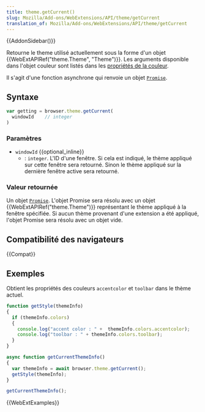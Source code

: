 ```yaml
---
title: theme.getCurrent()
slug: Mozilla/Add-ons/WebExtensions/API/theme/getCurrent
translation_of: Mozilla/Add-ons/WebExtensions/API/theme/getCurrent
---
```


{{AddonSidebar()}}

Retourne le theme utilisé actuellement sous la forme d'un objet {{WebExtAPIRef("theme.Theme", "Theme")}}. Les arguments disponible dans l'objet couleur sont listés dans les [propriétés de la couleur](/fr/Add-ons/WebExtensions/manifest.json/theme#colors).

Il s'agit d'une fonction asynchrone qui renvoie un objet [`Promise`](/fr/docs/Web/JavaScript/Reference/Objets_globaux/Promise).

## Syntaxe

```js
var getting = browser.theme.getCurrent(
  windowId    // integer
)
```

### Paramètres

- `windowId` {{optional_inline}}
  - : `integer`. L'ID d'une fenêtre. Si cela est indiqué, le thème appliqué sur cette fenêtre sera retourné. Sinon le thème appliqué sur la dernière fenêtre active sera retourné.

### Valeur retournée

Un objet [`Promise`](/fr/docs/Web/JavaScript/Reference/Objets_globaux/Promise). L'objet Promise sera résolu avec un objet {{WebExtAPIRef("theme.Theme")}} représentant le thème appliqué à la fenêtre spécifiée. Si aucun thème provenant d'une extension a été appliqué, l'objet Promise sera résolu avec un objet vide.

## Compatibilité des navigateurs

{{Compat}}

## Exemples

Obtient les propriétés des couleurs `accentcolor` et `toolbar` dans le thème actuel.

```js
function getStyle(themeInfo)
{
  if (themeInfo.colors)
  {
    console.log("accent color : " +  themeInfo.colors.accentcolor);
    console.log("toolbar : " + themeInfo.colors.toolbar);
  }
}

async function getCurrentThemeInfo()
{
  var themeInfo = await browser.theme.getCurrent();
  getStyle(themeInfo);
}

getCurrentThemeInfo();
```

{{WebExtExamples}}
